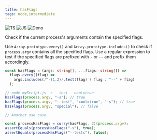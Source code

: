 ```yaml
---
title: hasFlags
tags: node,intermediate
---
```


![TS](https://img.shields.io/badge/supports-typescript-blue.svg?style=flat-square)
![JS](https://img.shields.io/badge/supports-javascript-yellow.svg?style=flat-square)
![Deno](https://img.shields.io/badge/supports-deno-green.svg?style=flat-square)

Check if the current process's arguments contain the specified flags.

Use `Array.prototype.every()` and `Array.prototype.includes()` to check if `process.argv` contains all the specified flags.
Use a regular expression to test if the specified flags are prefixed with `-` or `--` and prefix them accordingly.

```ts
const hasFlags = (args: string[], ...flags: string[]) =>
  flags.every((flag) =>
    args.includes(/^-{1,2}/.test(flag) ? flag : "--" + flag)
  );
```

```ts
// node myScript.js -s --test --cool=true
hasFlags(process.argv, "-s"); // true
hasFlags(process.argv, "--test", "cool=true", "-s"); // true
hasFlags(process.argv, "special"); // false

// Another use case

const processHasFlags = curry(hasFlags, 2)(process.argv);
assertEquals(processHasFlags("-s"), true);
assertEquals(processHasFlags("--tests"), false);
```
